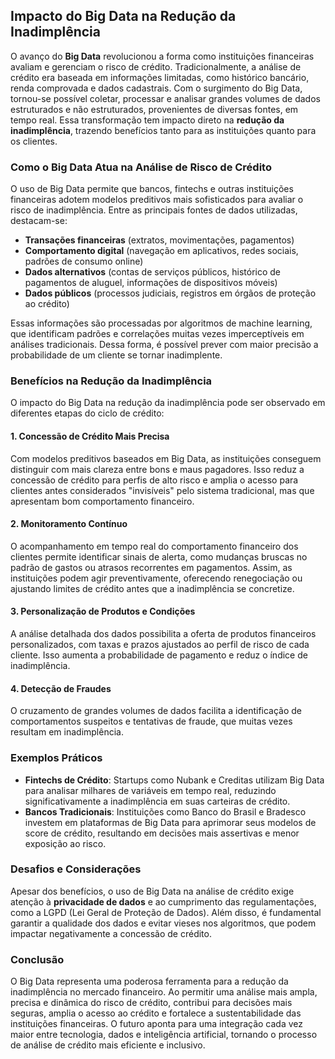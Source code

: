 ## Impacto do Big Data na Redução da Inadimplência

O avanço do **Big Data** revolucionou a forma como instituições financeiras avaliam e gerenciam o risco de crédito. Tradicionalmente, a análise de crédito era baseada em informações limitadas, como histórico bancário, renda comprovada e dados cadastrais. Com o surgimento do Big Data, tornou-se possível coletar, processar e analisar grandes volumes de dados estruturados e não estruturados, provenientes de diversas fontes, em tempo real. Essa transformação tem impacto direto na **redução da inadimplência**, trazendo benefícios tanto para as instituições quanto para os clientes.

### Como o Big Data Atua na Análise de Risco de Crédito

O uso de Big Data permite que bancos, fintechs e outras instituições financeiras adotem modelos preditivos mais sofisticados para avaliar o risco de inadimplência. Entre as principais fontes de dados utilizadas, destacam-se:

- **Transações financeiras** (extratos, movimentações, pagamentos)
- **Comportamento digital** (navegação em aplicativos, redes sociais, padrões de consumo online)
- **Dados alternativos** (contas de serviços públicos, histórico de pagamentos de aluguel, informações de dispositivos móveis)
- **Dados públicos** (processos judiciais, registros em órgãos de proteção ao crédito)

Essas informações são processadas por algoritmos de machine learning, que identificam padrões e correlações muitas vezes imperceptíveis em análises tradicionais. Dessa forma, é possível prever com maior precisão a probabilidade de um cliente se tornar inadimplente.

### Benefícios na Redução da Inadimplência

O impacto do Big Data na redução da inadimplência pode ser observado em diferentes etapas do ciclo de crédito:

#### 1. **Concessão de Crédito Mais Precisa**
Com modelos preditivos baseados em Big Data, as instituições conseguem distinguir com mais clareza entre bons e maus pagadores. Isso reduz a concessão de crédito para perfis de alto risco e amplia o acesso para clientes antes considerados "invisíveis" pelo sistema tradicional, mas que apresentam bom comportamento financeiro.

#### 2. **Monitoramento Contínuo**
O acompanhamento em tempo real do comportamento financeiro dos clientes permite identificar sinais de alerta, como mudanças bruscas no padrão de gastos ou atrasos recorrentes em pagamentos. Assim, as instituições podem agir preventivamente, oferecendo renegociação ou ajustando limites de crédito antes que a inadimplência se concretize.

#### 3. **Personalização de Produtos e Condições**
A análise detalhada dos dados possibilita a oferta de produtos financeiros personalizados, com taxas e prazos ajustados ao perfil de risco de cada cliente. Isso aumenta a probabilidade de pagamento e reduz o índice de inadimplência.

#### 4. **Detecção de Fraudes**
O cruzamento de grandes volumes de dados facilita a identificação de comportamentos suspeitos e tentativas de fraude, que muitas vezes resultam em inadimplência.

### Exemplos Práticos

- **Fintechs de Crédito**: Startups como Nubank e Creditas utilizam Big Data para analisar milhares de variáveis em tempo real, reduzindo significativamente a inadimplência em suas carteiras de crédito.
- **Bancos Tradicionais**: Instituições como Banco do Brasil e Bradesco investem em plataformas de Big Data para aprimorar seus modelos de score de crédito, resultando em decisões mais assertivas e menor exposição ao risco.

### Desafios e Considerações

Apesar dos benefícios, o uso de Big Data na análise de crédito exige atenção à **privacidade de dados** e ao cumprimento das regulamentações, como a LGPD (Lei Geral de Proteção de Dados). Além disso, é fundamental garantir a qualidade dos dados e evitar vieses nos algoritmos, que podem impactar negativamente a concessão de crédito.

### Conclusão

O Big Data representa uma poderosa ferramenta para a redução da inadimplência no mercado financeiro. Ao permitir uma análise mais ampla, precisa e dinâmica do risco de crédito, contribui para decisões mais seguras, amplia o acesso ao crédito e fortalece a sustentabilidade das instituições financeiras. O futuro aponta para uma integração cada vez maior entre tecnologia, dados e inteligência artificial, tornando o processo de análise de crédito mais eficiente e inclusivo.